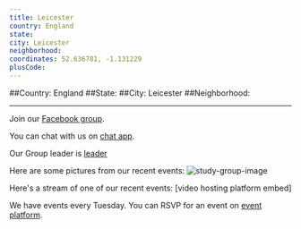```yaml
---
title: Leicester
country: England
state: 
city: Leicester
neighborhood: 
coordinates: 52.636781, -1.131229
plusCode:
---
```


##Country: England
##State: 
##City: Leicester
##Neighborhood: 
*****
Join our [Facebook group](https://www.facebook.com/groups/free.code.camp.leicester.uk).

You can chat with us on [chat app]().

Our Group leader is [leader]()

Here are some pictures from our recent events:
![study-group-image]()

Here's a stream of one of our recent events:
[video hosting platform embed]

We have events every Tuesday. You can RSVP for an event on [event platform]().
